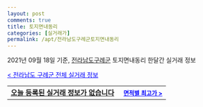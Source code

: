 ```yaml
---
layout: post
comments: true
title: 토지면내동리
categories: [실거래가]
permalink: /apt/전라남도구례군토지면내동리
---
```


2021년 09월 18일 기준, <a href="/apt/전라남도구례군">전라남도구례군</a> 토지면내동리 한달간 실거래 정보

<a style="color: blue;" href="/apt/전라남도구례군">< 전라남도 구례군 전체 실거래 정보</a>
<!---- start ---->
<table>
  <tr>
    <td colspan="4" style="font-weight: bold;"><a href="/apt/전라남도구례군토지면내동리{name_without_space}">오늘 등록된 실거래 정보가 없습니다</a> &nbsp;&nbsp;&nbsp; <a style="color: blue; font-size: smaller;" href="/apt/전라남도구례군토지면내동리{name_without_space}">면적별 최고가 ></a></td>
  </tr>
    
</table>
<!---- end ---->
    